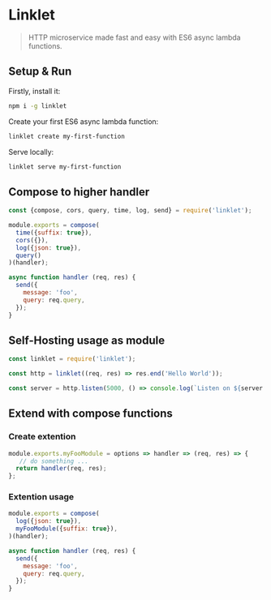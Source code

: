 # Linklet

> HTTP microservice made fast and easy with ES6 async lambda functions.

## Setup & Run

Firstly, install it:

```bash
npm i -g linklet
```

Create your first ES6 async lambda function:

```bash
linklet create my-first-function
```

Serve locally:

```bash
linklet serve my-first-function
```

## Compose to higher handler

```javascript
const {compose, cors, query, time, log, send} = require('linklet');

module.exports = compose(
  time({suffix: true}),
  cors({}),
  log({json: true}),
  query()
)(handler);

async function handler (req, res) {
  send({
    message: 'foo',
    query: req.query,
  });
}
```

## Self-Hosting usage as module

```javascript
const linklet = require('linklet');

const http = linklet((req, res) => res.end('Hello World'));

const server = http.listen(5000, () => console.log(`Listen on ${server.address().port}`));
```

## Extend with compose functions

### Create extention

```javascript
module.exports.myFooModule = options => handler => (req, res) => {
   // do something ...
  return handler(req, res);
};
```

### Extention usage

```javascript
module.exports = compose(
  log({json: true}),
  myFooModule({suffix: true}),
)(handler);

async function handler (req, res) {
  send({
    message: 'foo',
    query: req.query,
  });
}
```
